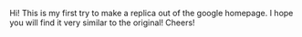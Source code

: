 Hi! This is my first try to make a replica out of the google homepage. I hope you will find it very similar to the original! Cheers!